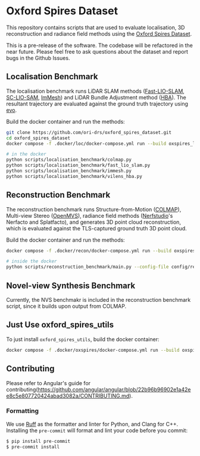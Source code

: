 # Oxford Spires Dataset
This repository contains scripts that are used to evaluate localisation, 3D reconstruction and radiance field methods using the [Oxford Spires Dataset](https://dynamic.robots.ox.ac.uk/datasets/oxford-spires/). 

This is a pre-release of the software. The codebase will be refactored in the near future. Please feel free to ask questions about the dataset and report bugs in the Github Issues.

## Localisation Benchmark
The localisation benchmark runs LiDAR SLAM methods ([Fast-LIO-SLAM](https://github.com/gisbi-kim/FAST_LIO_SLAM), [SC-LIO-SAM](https://github.com/gisbi-kim/SC-LIO-SAM), [ImMesh](https://github.com/ori-drs/ImMesh_hesai)) and LiDAR Bundle Adjustment method ([HBA](https://github.com/hku-mars/HBA)). The resultant trajectory are evaluated against the ground truth trajectory using [evo](https://github.com/MichaelGrupp/evo).

Build the docker container and run the methods:
```bash
git clone https://github.com/ori-drs/oxford_spires_dataset.git
cd oxford_spires_dataset
docker compose -f .docker/loc/docker-compose.yml run --build oxspires_loc

# in the docker
python scripts/localisation_benchmark/colmap.py
python scripts/localisation_benchmark/fast_lio_slam.py
python scripts/localisation_benchmark/immesh.py
python scripts/localisation_benchmark/vilens_hba.py
```


## Reconstruction Benchmark
The reconstruction benchmark runs Structure-from-Motion ([COLMAP](https://colmap.github.io/)), Multi-view Stereo ([OpenMVS](https://github.com/cdcseacave/openMVS)), radiance field methods ([Nerfstudio](https://github.com/nerfstudio-project/nerfstudio/tree/main/nerfstudio)'s Nerfacto and Splatfacto), and generates 3D point cloud reconstruction, which is evaluated against the TLS-captured ground truth 3D point cloud.

Build the docker container and run the methods:
```bash
docker compose -f .docker/recon/docker-compose.yml run --build oxspires_recon

# inside the docker
python scripts/reconstruction_benchmark/main.py --config-file config/recon_benchmark.yaml
```

## Novel-view Synthesis Benchmark
Currently, the NVS benchmakr is included in the reconstruction benchmark script, since it builds upon output from COLMAP. 

## Just Use oxford_spires_utils  
To just install `oxford_spires_utils`, build the docker container:
```bash
docker compose -f .docker/oxspires/docker-compose.yml run --build oxspires_utils
```

## Contributing
Please refer to Angular's guide for contributing(https://github.com/angular/angular/blob/22b96b96902e1a42ee8c5e807720424abad3082a/CONTRIBUTING.md).

### Formatting
We use [Ruff](https://github.com/astral-sh/ruff) as the formatter and linter for Python, and Clang for C++. Installing the `pre-commit` will format and lint your code before you commit:

```bash
$ pip install pre-commit
$ pre-commit install
```
